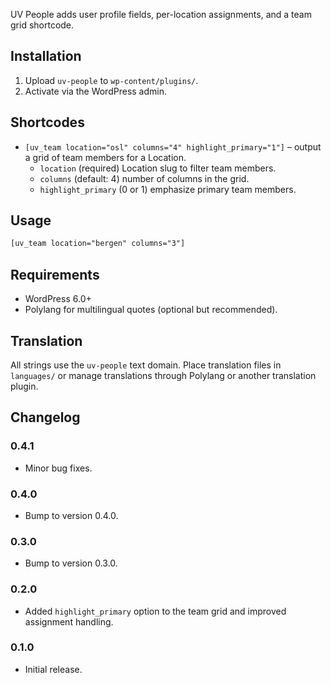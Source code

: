 UV People adds user profile fields, per-location assignments, and a team grid shortcode.

## Installation
1. Upload `uv-people` to `wp-content/plugins/`.
2. Activate via the WordPress admin.

## Shortcodes
- `[uv_team location="osl" columns="4" highlight_primary="1"]` – output a grid of team members for a Location.
  - `location` (required) Location slug to filter team members.
  - `columns` (default: 4) number of columns in the grid.
  - `highlight_primary` (0 or 1) emphasize primary team members.

## Usage

```html
[uv_team location="bergen" columns="3"]
```

## Requirements
- WordPress 6.0+
- Polylang for multilingual quotes (optional but recommended).

## Translation
All strings use the `uv-people` text domain. Place translation files in `languages/` or manage translations through Polylang or another translation plugin.

## Changelog
### 0.4.1
- Minor bug fixes.
### 0.4.0
- Bump to version 0.4.0.
### 0.3.0
- Bump to version 0.3.0.
### 0.2.0
- Added `highlight_primary` option to the team grid and improved assignment handling.
### 0.1.0
- Initial release.

